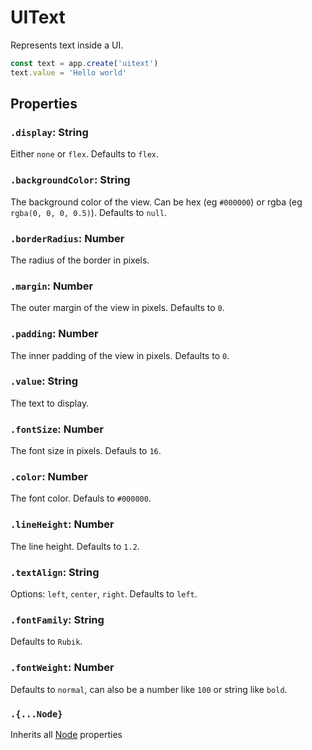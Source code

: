 # UIText

Represents text inside a UI.

```jsx
const text = app.create('uitext')
text.value = 'Hello world'
```

## Properties

### `.display`: String

Either `none` or `flex`. 
Defaults to `flex`.

### `.backgroundColor`: String

The background color of the view. 
Can be hex (eg `#000000`) or rgba (eg `rgba(0, 0, 0, 0.5)`).
Defaults to `null`.

### `.borderRadius`: Number

The radius of the border in pixels.

### `.margin`: Number

The outer margin of the view in pixels.
Defaults to `0`.

### `.padding`: Number

The inner padding of the view in pixels.
Defaults to `0`.

### `.value`: String

The text to display.

### `.fontSize`: Number

The font size in pixels.
Defauls to `16`.

### `.color`: Number

The font color.
Defauls to `#000000`.

### `.lineHeight`: Number

The line height.
Defaults to `1.2`.

### `.textAlign`: String

Options: `left`, `center`, `right`.
Defaults to `left`.

### `.fontFamily`: String

Defaults to `Rubik`.

### `.fontWeight`: Number

Defaults to `normal`, can also be a number like `100` or string like `bold`.

### `.{...Node}`

Inherits all [Node](/docs/ref/Node.md) properties

